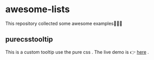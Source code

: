 # awesome-lists

This repository collected some awesome examples🎉🎉🎉

## purecsstooltip

This is a custom tooltip use the pure css . The live demo is 👉 <a href="http://purecsstooltip.surge.sh/" target="_blank"> here</a> . 


